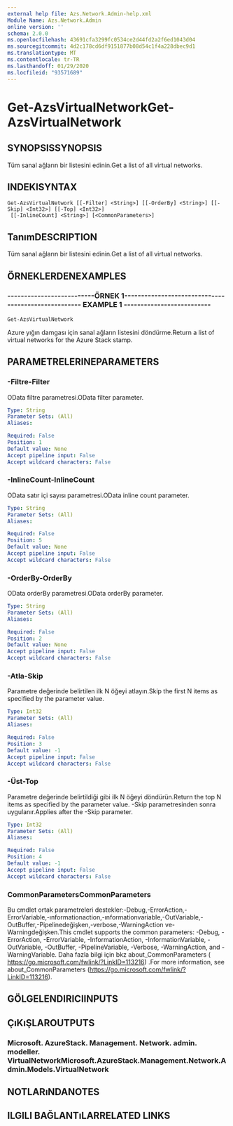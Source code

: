```yaml
---
external help file: Azs.Network.Admin-help.xml
Module Name: Azs.Network.Admin
online version: ''
schema: 2.0.0
ms.openlocfilehash: 43691cfa3299fc0534ce2d44fd2a2f6ed1043d04
ms.sourcegitcommit: 4d2c178cd6df9151877b08d54c1f4a228dbec9d1
ms.translationtype: MT
ms.contentlocale: tr-TR
ms.lasthandoff: 01/29/2020
ms.locfileid: "93571689"
---
```

# <span data-ttu-id="9f174-101">Get-AzsVirtualNetwork</span><span class="sxs-lookup"><span data-stu-id="9f174-101">Get-AzsVirtualNetwork</span></span>

## <span data-ttu-id="9f174-102">SYNOPSIS</span><span class="sxs-lookup"><span data-stu-id="9f174-102">SYNOPSIS</span></span>
<span data-ttu-id="9f174-103">Tüm sanal ağların bir listesini edinin.</span><span class="sxs-lookup"><span data-stu-id="9f174-103">Get a list of all virtual networks.</span></span>

## <span data-ttu-id="9f174-104">INDEKI</span><span class="sxs-lookup"><span data-stu-id="9f174-104">SYNTAX</span></span>

```
Get-AzsVirtualNetwork [[-Filter] <String>] [[-OrderBy] <String>] [[-Skip] <Int32>] [[-Top] <Int32>]
 [[-InlineCount] <String>] [<CommonParameters>]
```

## <span data-ttu-id="9f174-105">Tanım</span><span class="sxs-lookup"><span data-stu-id="9f174-105">DESCRIPTION</span></span>
<span data-ttu-id="9f174-106">Tüm sanal ağların bir listesini edinin.</span><span class="sxs-lookup"><span data-stu-id="9f174-106">Get a list of all virtual networks.</span></span>

## <span data-ttu-id="9f174-107">ÖRNEKLERDEN</span><span class="sxs-lookup"><span data-stu-id="9f174-107">EXAMPLES</span></span>

### <span data-ttu-id="9f174-108">--------------------------ÖRNEK 1--------------------------</span><span class="sxs-lookup"><span data-stu-id="9f174-108">-------------------------- EXAMPLE 1 --------------------------</span></span>
```
Get-AzsVirtualNetwork
```

<span data-ttu-id="9f174-109">Azure yığın damgası için sanal ağların listesini döndürme.</span><span class="sxs-lookup"><span data-stu-id="9f174-109">Return a list of virtual networks for the Azure Stack stamp.</span></span>

## <span data-ttu-id="9f174-110">PARAMETRELERINE</span><span class="sxs-lookup"><span data-stu-id="9f174-110">PARAMETERS</span></span>

### <span data-ttu-id="9f174-111">-Filtre</span><span class="sxs-lookup"><span data-stu-id="9f174-111">-Filter</span></span>
<span data-ttu-id="9f174-112">OData filtre parametresi.</span><span class="sxs-lookup"><span data-stu-id="9f174-112">OData filter parameter.</span></span>

```yaml
Type: String
Parameter Sets: (All)
Aliases: 

Required: False
Position: 1
Default value: None
Accept pipeline input: False
Accept wildcard characters: False
```

### <span data-ttu-id="9f174-113">-InlineCount</span><span class="sxs-lookup"><span data-stu-id="9f174-113">-InlineCount</span></span>
<span data-ttu-id="9f174-114">OData satır içi sayısı parametresi.</span><span class="sxs-lookup"><span data-stu-id="9f174-114">OData inline count parameter.</span></span>

```yaml
Type: String
Parameter Sets: (All)
Aliases: 

Required: False
Position: 5
Default value: None
Accept pipeline input: False
Accept wildcard characters: False
```

### <span data-ttu-id="9f174-115">-OrderBy</span><span class="sxs-lookup"><span data-stu-id="9f174-115">-OrderBy</span></span>
<span data-ttu-id="9f174-116">OData orderBy parametresi.</span><span class="sxs-lookup"><span data-stu-id="9f174-116">OData orderBy parameter.</span></span>

```yaml
Type: String
Parameter Sets: (All)
Aliases: 

Required: False
Position: 2
Default value: None
Accept pipeline input: False
Accept wildcard characters: False
```

### <span data-ttu-id="9f174-117">-Atla</span><span class="sxs-lookup"><span data-stu-id="9f174-117">-Skip</span></span>
<span data-ttu-id="9f174-118">Parametre değerinde belirtilen ilk N öğeyi atlayın.</span><span class="sxs-lookup"><span data-stu-id="9f174-118">Skip the first N items as specified by the parameter value.</span></span>

```yaml
Type: Int32
Parameter Sets: (All)
Aliases: 

Required: False
Position: 3
Default value: -1
Accept pipeline input: False
Accept wildcard characters: False
```

### <span data-ttu-id="9f174-119">-Üst</span><span class="sxs-lookup"><span data-stu-id="9f174-119">-Top</span></span>
<span data-ttu-id="9f174-120">Parametre değerinde belirtildiği gibi ilk N öğeyi döndürün.</span><span class="sxs-lookup"><span data-stu-id="9f174-120">Return the top N items as specified by the parameter value.</span></span>
<span data-ttu-id="9f174-121">-Skip parametresinden sonra uygulanır.</span><span class="sxs-lookup"><span data-stu-id="9f174-121">Applies after the -Skip parameter.</span></span>

```yaml
Type: Int32
Parameter Sets: (All)
Aliases: 

Required: False
Position: 4
Default value: -1
Accept pipeline input: False
Accept wildcard characters: False
```

### <span data-ttu-id="9f174-122">CommonParameters</span><span class="sxs-lookup"><span data-stu-id="9f174-122">CommonParameters</span></span>
<span data-ttu-id="9f174-123">Bu cmdlet ortak parametreleri destekler:-Debug,-ErrorAction,-ErrorVariable,-ınformationaction,-ınformationvariable,-OutVariable,-OutBuffer,-Pipelinedeğişken,-verbose,-WarningAction ve-Warningdeğişken.</span><span class="sxs-lookup"><span data-stu-id="9f174-123">This cmdlet supports the common parameters: -Debug, -ErrorAction, -ErrorVariable, -InformationAction, -InformationVariable, -OutVariable, -OutBuffer, -PipelineVariable, -Verbose, -WarningAction, and -WarningVariable.</span></span> <span data-ttu-id="9f174-124">Daha fazla bilgi için bkz about_CommonParameters ( https://go.microsoft.com/fwlink/?LinkID=113216) .</span><span class="sxs-lookup"><span data-stu-id="9f174-124">For more information, see about_CommonParameters (https://go.microsoft.com/fwlink/?LinkID=113216).</span></span>

## <span data-ttu-id="9f174-125">GÖLGELENDIRICI</span><span class="sxs-lookup"><span data-stu-id="9f174-125">INPUTS</span></span>

## <span data-ttu-id="9f174-126">ÇıKıŞLAR</span><span class="sxs-lookup"><span data-stu-id="9f174-126">OUTPUTS</span></span>

### <span data-ttu-id="9f174-127">Microsoft. AzureStack. Management. Network. admin. modeller. VirtualNetwork</span><span class="sxs-lookup"><span data-stu-id="9f174-127">Microsoft.AzureStack.Management.Network.Admin.Models.VirtualNetwork</span></span>

## <span data-ttu-id="9f174-128">NOTLARıNDA</span><span class="sxs-lookup"><span data-stu-id="9f174-128">NOTES</span></span>

## <span data-ttu-id="9f174-129">ILGILI BAĞLANTıLAR</span><span class="sxs-lookup"><span data-stu-id="9f174-129">RELATED LINKS</span></span>


